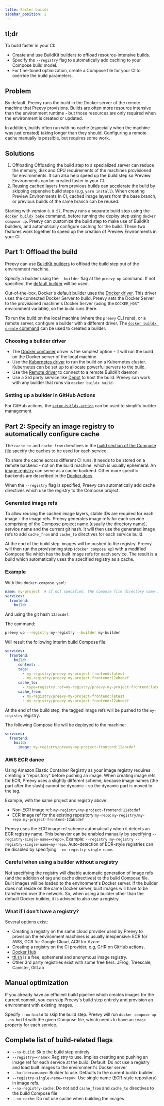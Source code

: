 ```yaml
---
title: Faster builds
sidebar_position: 2
---
```


## tl;dr

To build faster in your CI:

- Create and use BuildKit builders to offload resource-intensive builds.
- Specify the `--registry` flag to automatically add caching to your Compose build model.
- For fine-tuned optimization, create a Compose file for your CI to override the build parameters.

## Problem

By default, Preevy runs the build in the Docker server of the remote machine that Preevy provisions. Builds are often more resource intensive than the environment runtime - but those resources are only required when the environment is created or updated.

In addition, builds often run with no cache (especially when the machine was just created) taking longer than they should. Configuring a remote cache manually is possible, but requires some work.

## Solutions

1. Offloading Offloading the build step to a specialized server can reduce the memory, disk and CPU requirements of the machines provisioned for environments. It can also help speed up the build step so Preview Environments can be created faster in your CI.
2. Reusing cached layers from previous builds can accelerate the build by skipping expensive build steps (e.g, `yarn install`). When creating Preview Environments In CI, cached image layers from the base branch, or previous builds of the same branch can be reused.

Starting with version `0.0.57`, Preevy runs a separate build step using the [`docker buildx bake`](https://docs.docker.com/engine/reference/commandline/buildx_bake/) command, before running the deploy step using `docker compose up`. Preevy can customize the build step to make use of BuildKit builders, and automatically configure caching for the build. These two features work together to speed up the creation of Preview Environments in your CI.

## Part 1: Offload the build

Preevy can use [BuildKit builders](https://docs.docker.com/build/builders/) to offload the build step out of the environment machine.

Specify a builder using the `--builder` flag at the `preevy up` command. If not specified, the [default builder](https://docs.docker.com/build/builders/#selected-builder) will be used.

Out-of-the-box, Docker's default builder uses the [Docker driver](https://docs.docker.com/build/drivers/docker/). This driver uses the connected Docker Server to build. Preevy sets the Docker Server to the provisioned machine's Docker Server (using the `DOCKER_HOST` environment variable), so the build runs there.

To run the build on the local machine (where the `preevy` CLI runs), or a remote server, configure a builder with a different driver. The [`docker buildx create` command](https://docs.docker.com/engine/reference/commandline/buildx_create) can be used to created a builder.

### Choosing a builder driver

- The [Docker container](https://docs.docker.com/build/drivers/docker-container/) driver is the simplest option - it will run the build on the Docker server of the local machine.
- Use the [Kubernetes driver](https://docs.docker.com/build/drivers/kubernetes/) to run the build on a Kubernetes cluster. Kubernetes can be set up to allocate powerful servers to the build.
- Use the [Remote driver](https://docs.docker.com/build/drivers/remote/) to connect to a remote BuildKit daemon.
- Use a 3rd party service like [Depot](https://depot.dev/docs/guides/docker-build) to host the build. Preevy can work with any builder that runs via `docker buildx build`.

### Setting up a builder in GitHub Actions

For GitHub actions, the [`setup-buildx-action`](https://github.com/marketplace/actions/docker-setup-buildx) can be used to simplify builder management.

## Part 2: Specify an image registry to automatically configure cache

The `cache_to` and `cache_from` directives in the [build section of the Compose file](https://docs.docker.com/compose/compose-file/build/) specify the caches to be used for each service.

To share the cache across different CI runs, it needs to be stored on a remote backend - not on the build machine, which is usually ephemeral. An [image registry](https://docs.docker.com/build/cache/backends/) can serve as a cache backend. Other more specific backends are described in the [Docker docs](https://docs.docker.com/build/cache/backends/).

When the `--registry` flag is specified, Preevy can automatically add cache directives which use the registry to the Compose project.

### Generated image refs

To allow reusing the cached image layers, stable IDs are required for each image - the image refs. Preevy generates image refs for each service comprising of the Compose project name (usually the directory name), service name and the current git hash. It will then use the generated image refs to add `cache_from` and `cache_to` directives for each service build.

At the end of the build step, images will be pushed to the registry. Preevy will then run the provisioning step (`docker compose up`) with a modified Compose file which has the built image refs for each service. The result is a build which automatically uses the specified registry as a cache.

### Example

With this `docker-compose.yaml`:

```yaml
name: my-project  # if not specified, the Compose file directory name is used
services:
  frontend:
    build: .
```

And using the git hash `12abcdef`.

The command:

```bash
preevy up --registry my-registry --builder my-builder
```

Will result the following interim build Compose file:

```yaml
services:
  frontend:
    build:
      context: .
      tags:
        - my-registry/preevy-my-project-frontend:latest
        - my-registry/preevy-my-project-frontend:12abcdef
      cache_to:
        - type=registry,ref=my-registry/preevy-my-project-frontend:latest,mode=max,oci-mediatypes=true,image-manifest=true
      cache_from:
        - my-registry/preevy-my-project-frontend:latest
        - my-registry/preevy-my-project-frontend:12abcdef
```

At the end of the build step, the tagged image refs will be pushed to the `my-registry` registry.

The following Compose file will be deployed to the machine:

```yaml
services:
  frontend:
    build:
      image: my-registry/preevy-my-project-frontend:12abcdef
```

### AWS ECR dance

Using Amazon Elastic Container Registry as your image registry requires creating a "repository" before pushing an image. When creating image refs for ECR, Preevy uses a slightly different scheme, because image names (the part after the slash) cannot be dynamic - so the dynamic part is moved to the tag.

Example, with the same project and registry above:

- Non-ECR image ref: `my-registry/my-project-frontend:12abcdef`
- ECR image ref for the existing repository `my-repo`: `my-registry/my-repo:my-project-frontend-12abcdef`

Preevy uses the ECR image ref scheme automatically when it detects an ECR registry name. This behavior can be enabled manually by specifying `--registry-single-name=<repo>`. Example: `--registry my-registry --registry-single-name=my-repo`. Auto-detection of ECR-style registries can be disabled by specifying `--no-registry-single-name`.

### Careful when using a builder without a registry

Not specifying the registry will disable automatic generation of image refs (and the addition of tag and cache directives) to the build Compose file. Built images will be loaded to the environment's Docker server. If the builder does not reside on the same Docker server, built images will have to be transferred over the network. So, when using a builder other than the default Docker builder, it is advised to also use a registry.

### What if I don't have a registry?

Several options exist:

* Creating a registry on the same cloud provider used by Preevy to provision the environment machines is usually inexpensive: ECR for AWS, GCR for Google Cloud, ACR for Azure.
* Creating a registry on the CI provider, e.g, GHR on GitHub actions.
* [Docker Hub](https://www.docker.com/products/docker-hub/)
* [ttl.sh](https://ttl.sh/) is a free, ephemeral and anonymous image registry.
* Other 3rd party registries exist with some free tiers: JFrog, Treescale, Canister, GitLab

## Manual optimization

If you already have an efficient build pipeline which creates images for the current commit, you can skip Preevy's build step entirely and provision an environment with existing images.

Specify `--no-build` to skip the build step. Preevy will run `docker compose up --no-build` with the given Compose file, which needs to have an `image` property for each service.

## Complete list of build-related flags

* `--no-build`: Skip the build step entirely
* `--registry=<name>`: Registry to use. Implies creating and pushing an image ref for each service at the build. Default: Do not use a registry and load built images to the environment's Docker server
* `--builder=<name>`: Builder to use. Defaults to the current buildx builder.
* `--registry-single-name=<repo>`: Use single name (ECR-style repository) in image refs.
* `--no-registry-cache`: Do not add `cache_from` and `cache_to` directives to the build Compose file
* `--no-cache`: Do not use cache when building the images



